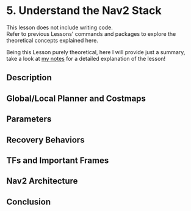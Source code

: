 # 5. Understand the Nav2 Stack

This lesson does not include writing code. <br/>
Refer to previous Lessons' commands and packages to explore the theoretical concepts explained here. <br/>

Being this Lesson purely theoretical, here I will provide just a summary, <br/>
take a look at [my notes](https://github.com/AlePuglisi/navigation-learning/blob/main/nav2-course/5-architecture/Lesson5_Nav2Architecture.pdf) for a detailed explanation of the lesson!

## Description 

## Global/Local Planner and Costmaps

## Parameters

## Recovery Behaviors

## TFs and Important Frames

## Nav2 Architecture

## Conclusion 
